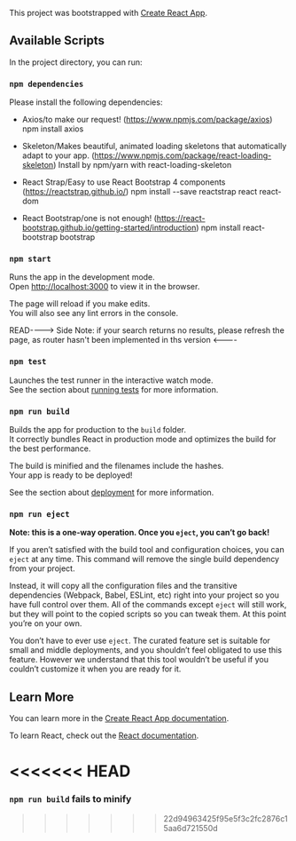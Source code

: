 This project was bootstrapped with [Create React App](https://github.com/facebook/create-react-app).

## Available Scripts

In the project directory, you can run:

### `npm dependencies`

Please install the following dependencies:

- Axios/to make our request!
(https://www.npmjs.com/package/axios)
npm install axios

- Skeleton/Makes beautiful, animated loading skeletons that automatically adapt to your app.
(https://www.npmjs.com/package/react-loading-skeleton) 
Install by npm/yarn with react-loading-skeleton

- React Strap/Easy to use React Bootstrap 4 components 
(https://reactstrap.github.io/) 
npm install --save reactstrap react react-dom

- React Bootstrap/one is not enough!
(https://react-bootstrap.github.io/getting-started/introduction)
npm install react-bootstrap bootstrap

### `npm start`

Runs the app in the development mode.<br />
Open [http://localhost:3000](http://localhost:3000) to view it in the browser.

The page will reload if you make edits.<br />
You will also see any lint errors in the console.


READ----> Side Note: if your search returns no results, please refresh the page, as router hasn't been implemented in ths version <----
### `npm test`

Launches the test runner in the interactive watch mode.<br />
See the section about [running tests](https://facebook.github.io/create-react-app/docs/running-tests) for more information.

### `npm run build`

Builds the app for production to the `build` folder.<br />
It correctly bundles React in production mode and optimizes the build for the best performance.

The build is minified and the filenames include the hashes.<br />
Your app is ready to be deployed!

See the section about [deployment](https://facebook.github.io/create-react-app/docs/deployment) for more information.

### `npm run eject`

**Note: this is a one-way operation. Once you `eject`, you can’t go back!**

If you aren’t satisfied with the build tool and configuration choices, you can `eject` at any time. This command will remove the single build dependency from your project.

Instead, it will copy all the configuration files and the transitive dependencies (Webpack, Babel, ESLint, etc) right into your project so you have full control over them. All of the commands except `eject` will still work, but they will point to the copied scripts so you can tweak them. At this point you’re on your own.

You don’t have to ever use `eject`. The curated feature set is suitable for small and middle deployments, and you shouldn’t feel obligated to use this feature. However we understand that this tool wouldn’t be useful if you couldn’t customize it when you are ready for it.

## Learn More

You can learn more in the [Create React App documentation](https://facebook.github.io/create-react-app/docs/getting-started).

To learn React, check out the [React documentation](https://reactjs.org/).

<<<<<<< HEAD
=======
### `npm run build` fails to minify
>>>>>>> 22d94963425f95e5f3c2fc2876c15aa6d721550d

